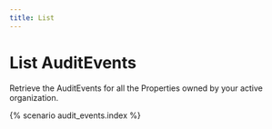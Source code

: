 ```yaml
---
title: List
---
```


# List AuditEvents

Retrieve the AuditEvents for all the Properties owned by your active organization.

{% scenario audit_events.index %}
